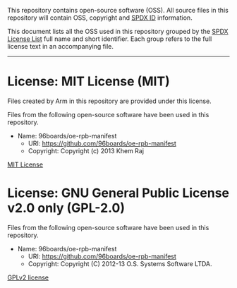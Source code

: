 This repository contains open-source software (OSS). All source files in this
repository will contain OSS, copyright and [SPDX ID][spdx-id] information.
 
This document lists all the OSS used in this repository grouped by the
[SPDX License List][spdx-licenses] full name and short identifier. Each group
refers to the full license text in an accompanying file.
- - - - 
# License: MIT License (MIT)
 
Files created by Arm in this repository are provided under this license.

Files from the following open-source software have been used in this repository.

* Name: 96boards/oe-rpb-manifest
   * URI: https://github.com/96boards/oe-rpb-manifest
   * Copyright: Copyright (c) 2013 Khem Raj

[MIT License][mit-license]

# License: GNU General Public License v2.0 only (GPL-2.0)

Files from the following open-source software have been used in this repository. 

* Name: 96boards/oe-rpb-manifest
   * URI: https://github.com/96boards/oe-rpb-manifest
   * Copyright: Copyright (C) 2012-13 O.S. Systems Software LTDA.
  
[GPLv2 license][gplv2-license]

[spdx-licenses]: https://spdx.org/licenses
[spdx-id]: https://spdx.org/ids
[gplv2-license]: LICENSE.GPLv2
[mit-license]: LICENSE.MIT

